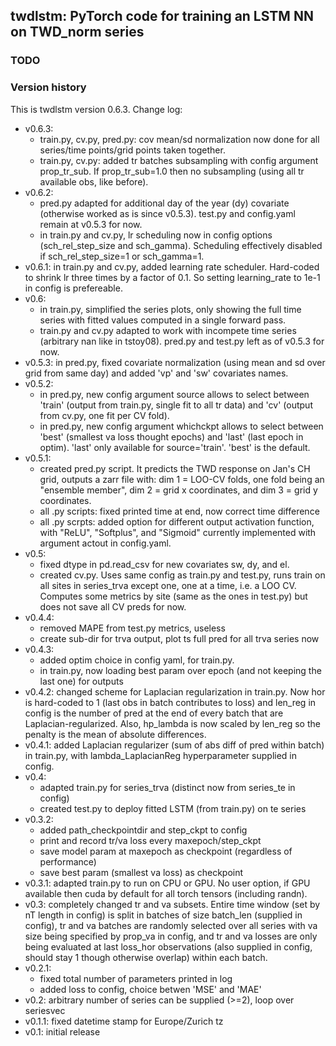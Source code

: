 twdlstm: PyTorch code for training an LSTM NN on TWD_norm series
----------------------------------------------------------------

### TODO


### Version history

This is twdlstm version 0.6.3. Change log:
* v0.6.3:
  - train.py, cv.py, pred.py: cov mean/sd normalization now done for all series/time points/grid points taken together.
  - train.py, cv.py: added tr batches subsampling with config argument prop_tr_sub. If prop_tr_sub=1.0 then no subsampling (using all tr available obs, like before).
* v0.6.2:
  - pred.py adapted for additional day of the year (dy) covariate (otherwise worked as is since v0.5.3). test.py and config.yaml remain at v0.5.3 for now.
  - in train.py and cv.py, lr scheduling now in config options (sch_rel_step_size and sch_gamma). Scheduling effectively disabled if sch_rel_step_size=1 or sch_gamma=1.
* v0.6.1: in train.py and cv.py, added learning rate scheduler. Hard-coded to shrink lr three times by a factor of 0.1. So setting learning_rate to 1e-1 in config is prefereable.
* v0.6:
  - in train.py, simplified the series plots, only showing the full time series with fitted values computed in a single forward pass.
  - train.py and cv.py adapted to work with incompete time series (arbitrary nan like in tstoy08). pred.py and test.py left as of v0.5.3 for now.
* v0.5.3: in pred.py, fixed covariate normalization (using mean and sd over grid from same day) and added 'vp' and 'sw' covariates names.
* v0.5.2:
  - in pred.py, new config argument source allows to select between 'train' (output from train.py, single fit to all tr data) and 'cv' (output from cv.py, one fit per CV fold).
  - in pred.py, new config argument whichckpt allows to select between 'best' (smallest va loss thought epochs) and 'last' (last epoch in optim). 'last' only available for source='train'. 'best' is the default. 
* v0.5.1:
  - created pred.py script. It predicts the TWD response on Jan's CH grid, outputs a zarr file with: dim 1 = LOO-CV folds, one fold being an "ensemble member", dim 2 = grid x coordinates, and dim 3 = grid y coordinates.
  - all .py scripts: fixed printed time at end, now correct time difference
  - all .py scrpts: added option for different output activation function, with "ReLU", "Softplus", and "Sigmoid" currently implemented with argument actout in config.yaml.
* v0.5:
  - fixed dtype in pd.read_csv for new covariates sw, dy, and el.
  - created cv.py. Uses same config as train.py and test.py, runs train on all sites in series_trva except one, one at a time, i.e. a LOO CV. Computes some metrics by site (same as the ones in test.py) but does not save all CV preds for now.
* v0.4.4:
  - removed MAPE from test.py metrics, useless
  - create sub-dir for trva output, plot ts full pred for all trva series now
* v0.4.3:
  - added optim choice in config yaml, for train.py.
  - in train.py, now loading best param over epoch (and not keeping the last one) for outputs
* v0.4.2: changed scheme for Laplacian regularization in train.py. Now hor is hard-coded to 1 (last obs in batch contributes to loss) and len_reg in config is the number of pred at the end of every batch that are Laplacian-regularized. Also, hp_lambda is now scaled by len_reg so the penalty is the mean of absolute differences.
* v0.4.1: added Laplacian regularizer (sum of abs diff of pred within batch) in train.py, with lambda_LaplacianReg hyperparameter supplied in config.
* v0.4:
  - adapted train.py for series_trva (distinct now from series_te in config)
  - created test.py to deploy fitted LSTM (from train.py) on te series
* v0.3.2:
  - added path_checkpointdir and step_ckpt to config
  - print and record tr/va loss every maxepoch/step_ckpt
  - save model param at maxepoch as checkpoint (regardless of performance)
  - save best param (smallest va loss) as checkpoint
* v0.3.1: adapted train.py to run on CPU or GPU. No user option, if GPU available then cuda by default for all torch tensors (including randn).
* v0.3: completely changed tr and va subsets. Entire time window (set by nT length in config) is split in batches of size batch_len (supplied in config), tr and va batches are randomly selected over all series with va size being specified by prop_va in config, and tr and va losses are only being evaluated at last loss_hor observations (also supplied in config, should stay 1 though otherwise overlap) within each batch.
* v0.2.1:
  - fixed total number of parameters printed in log
  - added loss to config, choice betwen 'MSE' and 'MAE'
* v0.2: arbitrary number of series can be supplied (>=2), loop over seriesvec
* v0.1.1: fixed datetime stamp for Europe/Zurich tz
* v0.1: initial release
